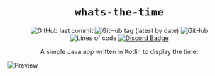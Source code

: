 <div align="center">

# `whats-the-time`

![GitHub last commit](https://img.shields.io/github/last-commit/zp4rker/whats-the-time?style=flat)
![GitHub tag (latest by date)](https://img.shields.io/github/v/tag/zp4rker/whats-the-time?label=current+version&style=flat)
![GitHub](https://img.shields.io/github/license/zp4rker/whats-the-time?style=flat)
![Lines of code](https://img.shields.io/tokei/lines/github/zp4rker/whats-the-time?style=flat)
[![Discord Badge](https://discordapp.com/api/guilds/647312158832721934/widget.png)](https://zp4rker.com/discord)

A simple Java app written in Kotlin to display the time.

</div>

![Preview](https://cdn.zp4rker.com/12qcw.png)